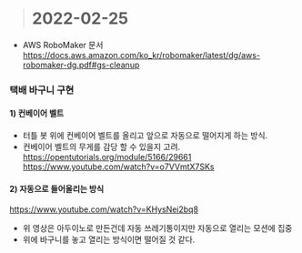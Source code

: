 ># 2022-02-25

* AWS RoboMaker 문서 </br>
https://docs.aws.amazon.com/ko_kr/robomaker/latest/dg/aws-robomaker-dg.pdf#gs-cleanup

### 택배 바구니 구현

#### 1) 컨베이어 벨트
* 터틀 봇 위에 컨베이어 벨트를 올리고 앞으로 자동으로 떨어지게 하는 방식.
* 컨베이어 벨트의 무게를 감당 할 수 있을지 고려.
</br> https://opentutorials.org/module/5166/29661
</br> https://www.youtube.com/watch?v=o7VVmtX7SKs

#### 2) 자동으로 들어올리는 방식
https://www.youtube.com/watch?v=KHysNei2bq8 </br>
* 위 영상은 아두이노로 만든건데 자동 쓰레기통이지만 자동으로 열리는 모션에 집중
* 위에 바구니를 놓고 열리는 방식이면 떨어질 것 같다.
